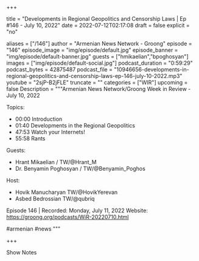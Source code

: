 
+++

title = "Developments in Regional Geopolitics and Censorship Laws | Ep #146 - July 10, 2022"
date = 2022-07-12T02:17:08
draft = false
explicit = "no"

aliases = ["/146"]
author = "Armenian News Network - Groong"
episode = "146"
episode_image = "img/episode/default.jpg"
episode_banner = "img/episode/default-banner.jpg"
guests = ["hmikaelian","bpoghosyan"]
images = ["img/episode/default-social.jpg"]
podcast_duration = "0:59:29"
podcast_bytes = 42875487
podcast_file = "10946656-developments-in-regional-geopolitics-and-censorship-laws-ep-146-july-10-2022.mp3"
youtube = "2sjP-B2jFLE"
truncate = ""
categories = ["WIR"]
upcoming = false
Description = """Armenian News Network/Groong Week in Review - July 10, 2022

Topics:
* 00:00 Introduction
* 01:40 Developments in the Regional Geopolitics
* 47:53 Watch your Internets!
* 55:58 Rants


Guests:
* Hrant Mikaelian / TW/@Hrant_M
* Dr. Benyamin Poghosyan / TW/@Benyamin_Poghos

Host:
* Hovik Manucharyan TW/@HovikYerevan
* Asbed Bedrossian TW/@qubriq

Episode 146 | Recorded: Monday, July 11, 2022
Website: https://groong.org/podcasts/WiR-20220710.html

#armenian #news
"""

+++

Show Notes

